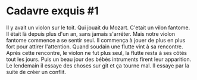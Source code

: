# Cadavre exquis #1

Il y avait un violon sur le toit.
Qui jouait du Mozart.
C'etait un vilon fantome.
Il était là depuis plus d'un an, sans jamais s'arréter.
Mais notre violon fantome commence a se sentir seul.
Il commença à jouer de plus en plus fort pour attirer l'attention.
Quand soudain une flutte vint à sa rencontre.
Après cette rencontre, le violon ne fut plus seul, la flutte resta à ses côtés tout les jours.
Puis un beau jour des bébés intruments firent leur apparition.
Le lendemain il essaye des choses sur git et ça tourne mal.
Il essaye par la suite de créer un conflit.
